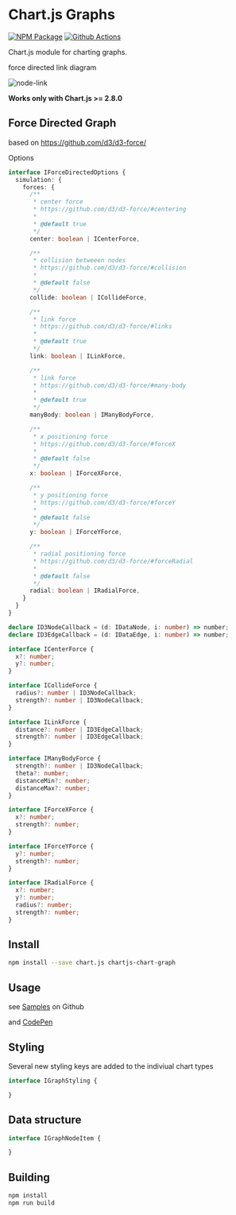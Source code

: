 # Chart.js Graphs
[![NPM Package][npm-image]][npm-url] [![Github Actions][github-actions-image]][github-actions-url]

Chart.js module for charting graphs.

force directed link diagram

![node-link](https://user-images.githubusercontent.com/4129778/65296961-4beb3980-db34-11e9-9fe4-20f39878d114.png)


**Works only with Chart.js >= 2.8.0**


## Force Directed Graph

based on https://github.com/d3/d3-force/

Options
```typescript
interface IForceDirectedOptions {
  simulation: {
    forces: {
      /**
       * center force
       * https://github.com/d3/d3-force/#centering
       *
       * @default true
       */
      center: boolean | ICenterForce,

      /**
       * collision betweeen nodes
       * https://github.com/d3/d3-force/#collision
       *
       * @default false
       */
      collide: boolean | ICollideForce,

      /**
       * link force
       * https://github.com/d3/d3-force/#links
       *
       * @default true
       */
      link: boolean | ILinkForce,

      /**
       * link force
       * https://github.com/d3/d3-force/#many-body
       *
       * @default true
       */
      manyBody: boolean | IManyBodyForce,

      /**
       * x positioning force
       * https://github.com/d3/d3-force/#forceX
       *
       * @default false
       */
      x: boolean | IForceXForce,

      /**
       * y positioning force
       * https://github.com/d3/d3-force/#forceY
       *
       * @default false
       */
      y: boolean | IForceYForce,

      /**
       * radial positioning force
       * https://github.com/d3/d3-force/#forceRadial
       *
       * @default false
       */
      radial: boolean | IRadialForce,
    }
  }
}

declare ID3NodeCallback = (d: IDataNode, i: number) => number;
declare ID3EdgeCallback = (d: IDataEdge, i: number) => number;

interface ICenterForce {
  x?: number;
  y?: number;
}

interface ICollideForce {
  radius?: number | ID3NodeCallback;
  strength?: number | ID3NodeCallback;
}

interface ILinkForce {
  distance?: number | ID3EdgeCallback;
  strength?: number | ID3EdgeCallback;
}

interface IManyBodyForce {
  strength?: number | ID3NodeCallback;
  theta?: number;
  distanceMin?: number;
  distanceMax?: number;
}

interface IForceXForce {
  x?: number;
  strength?: number;
}

interface IForceYForce {
  y?: number;
  strength?: number;
}

interface IRadialForce {
  x?: number;
  y?: number;
  radius?: number;
  strength?: number;
}

```


## Install

```bash
npm install --save chart.js chartjs-chart-graph
```

## Usage
see [Samples](https://github.com/sgratzl/chartjs-chart-graph/tree/master/samples) on Github

and [CodePen]()


## Styling
Several new styling keys are added to the indiviual chart types

```typescript
interface IGraphStyling {

}
```

## Data structure

```typescript
interface IGraphNodeItem {

}
```

## Building

```sh
npm install
npm run build
```

[npm-image]: https://badge.fury.io/js/chartjs-chart-graph.svg
[npm-url]: https://npmjs.org/package/chartjs-chart-graph
[github-actions-image]: https://github.com/sgratzl/chartjs-chart-graph/workflows/nodeci/badge.svg
[github-actions-url]: https://github.com/sgratzl/chartjs-chart-graph/actions
